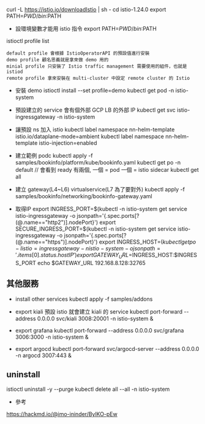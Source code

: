 
curl -L https://istio.io/downloadIstio | sh -
cd istio-1.24.0
export PATH=$PWD/bin:$PATH

* 設環境變數才能用 istio 指令
export PATH=$PWD/bin:$PATH

istioctl profile list
```
default profile 會根據 IstioOperatorAPI 的預設值進行安裝
demo profile 顧名思義就是拿來做 demo 用的
minial profile 只安裝了 Istio traffic management 需要使用的組件，也就是 istiod
remote profile 拿來安裝在 multi-cluster 中設定 remote cluster 的 Istio
```

* 安裝 demo
istioctl install --set profile=demo
kubectl get pod -n istio-system

* 預設建立的 service 會有個外部 GCP LB 的外部 IP
kubectl get svc istio-ingressgateway -n istio-system

* 讓預設 ns 加入 istio
kubectl label namespace nn-helm-template istio.io/dataplane-mode=ambient
kubectl label namespace nn-helm-template istio-injection=enabled

* 建立範例 podc
kubectl apply -f samples/bookinfo/platform/kube/bookinfo.yaml
kubectl get po -n default // 會看到 ready 有兩個, 一個 = pod 一個 = istio sidecar
kubectl get all

* 建立 gateway(L4~L6) virtualservice(L7 為了要對外)
kubectl apply -f samples/bookinfo/networking/bookinfo-gateway.yaml

* 取得IP
export INGRESS_PORT=$(kubectl -n istio-system get service istio-ingressgateway -o jsonpath='{.spec.ports[?(@.name=="http2")].nodePort}')
export SECURE_INGRESS_PORT=$(kubectl -n istio-system get service istio-ingressgateway -o jsonpath='{.spec.ports[?(@.name=="https")].nodePort}')
export INGRESS_HOST=$(kubectl get po -l istio=ingressgateway -n istio-system -o jsonpath='{.items[0].status.hostIP}')
export GATEWAY_URL=$INGRESS_HOST:$INGRESS_PORT
echo $GATEWAY_URL
192.168.8.128:32765


## 其他服務

* install other services
kubectl apply -f samples/addons

* export kiali
預設 istio 就會建立 kiali 的 service
kubectl port-forward --address 0.0.0.0 svc/kiali 3008:20001 -n istio-system &

* export grafana
kubectl port-forward --address 0.0.0.0 svc/grafana 3006:3000 -n istio-system &

* export argocd
kubectl port-forward svc/argocd-server --address 0.0.0.0 -n argocd 3007:443 &


## uninstall
istioctl uninstall -y --purge
kubectl delete all --all -n istio-system

* 參考

https://hackmd.io/@imo-ininder/BylKO-pEw

